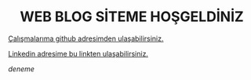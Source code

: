 <center><h1>WEB BLOG SİTEME HOŞGELDİNİZ</h1></center>

 <a href='https://github.com/ozgurgungor1?tab=repositories'> Çalışmalarıma github adresimden ulaşabilirsiniz. </a>

<a href='https://www.linkedin.com/in/%C3%B6zg%C3%BCr-g%C3%BCng%C3%B6r/'>Linkedin adresime bu linkten ulaşabilirsiniz. </a> 


<i class="bi bi-arrow-right">deneme</i>
